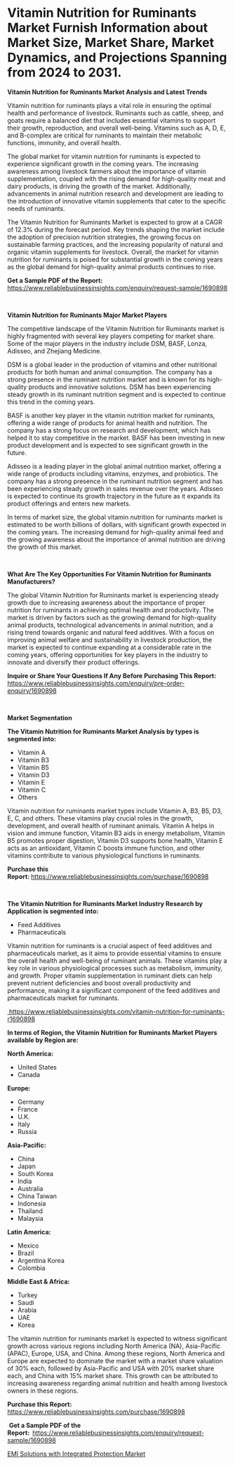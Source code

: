 <p><h1>Vitamin Nutrition for Ruminants Market Furnish Information about Market Size, Market Share, Market Dynamics, and Projections Spanning from 2024 to 2031.</h1></p><p><strong>Vitamin Nutrition for Ruminants Market Analysis and Latest Trends</strong></p>
<p><p>Vitamin nutrition for ruminants plays a vital role in ensuring the optimal health and performance of livestock. Ruminants such as cattle, sheep, and goats require a balanced diet that includes essential vitamins to support their growth, reproduction, and overall well-being. Vitamins such as A, D, E, and B-complex are critical for ruminants to maintain their metabolic functions, immunity, and overall health.</p><p>The global market for vitamin nutrition for ruminants is expected to experience significant growth in the coming years. The increasing awareness among livestock farmers about the importance of vitamin supplementation, coupled with the rising demand for high-quality meat and dairy products, is driving the growth of the market. Additionally, advancements in animal nutrition research and development are leading to the introduction of innovative vitamin supplements that cater to the specific needs of ruminants.</p><p>The Vitamin Nutrition for Ruminants Market is expected to grow at a CAGR of 12.3% during the forecast period. Key trends shaping the market include the adoption of precision nutrition strategies, the growing focus on sustainable farming practices, and the increasing popularity of natural and organic vitamin supplements for livestock. Overall, the market for vitamin nutrition for ruminants is poised for substantial growth in the coming years as the global demand for high-quality animal products continues to rise.</p></p>
<p><strong>Get a Sample PDF of the Report:&nbsp;</strong> <a href="https://www.reliablebusinessinsights.com/enquiry/request-sample/1690898">https://www.reliablebusinessinsights.com/enquiry/request-sample/1690898</a></p>
<p>&nbsp;</p>
<p><strong>Vitamin Nutrition for Ruminants Major Market Players</strong></p>
<p><p>The competitive landscape of the Vitamin Nutrition for Ruminants market is highly fragmented with several key players competing for market share. Some of the major players in the industry include DSM, BASF, Lonza, Adisseo, and Zhejiang Medicine.</p><p>DSM is a global leader in the production of vitamins and other nutritional products for both human and animal consumption. The company has a strong presence in the ruminant nutrition market and is known for its high-quality products and innovative solutions. DSM has been experiencing steady growth in its ruminant nutrition segment and is expected to continue this trend in the coming years.</p><p>BASF is another key player in the vitamin nutrition market for ruminants, offering a wide range of products for animal health and nutrition. The company has a strong focus on research and development, which has helped it to stay competitive in the market. BASF has been investing in new product development and is expected to see significant growth in the future.</p><p>Adisseo is a leading player in the global animal nutrition market, offering a wide range of products including vitamins, enzymes, and probiotics. The company has a strong presence in the ruminant nutrition segment and has been experiencing steady growth in sales revenue over the years. Adisseo is expected to continue its growth trajectory in the future as it expands its product offerings and enters new markets.</p><p>In terms of market size, the global vitamin nutrition for ruminants market is estimated to be worth billions of dollars, with significant growth expected in the coming years. The increasing demand for high-quality animal feed and the growing awareness about the importance of animal nutrition are driving the growth of this market.</p></p>
<p>&nbsp;</p>
<p><strong>What Are The Key Opportunities For Vitamin Nutrition for Ruminants Manufacturers?</strong></p>
<p><p>The global Vitamin Nutrition for Ruminants market is experiencing steady growth due to increasing awareness about the importance of proper nutrition for ruminants in achieving optimal health and productivity. The market is driven by factors such as the growing demand for high-quality animal products, technological advancements in animal nutrition, and a rising trend towards organic and natural feed additives. With a focus on improving animal welfare and sustainability in livestock production, the market is expected to continue expanding at a considerable rate in the coming years, offering opportunities for key players in the industry to innovate and diversify their product offerings.</p></p>
<p><strong>Inquire or Share Your Questions If Any Before Purchasing This Report:</strong> <a href="https://www.reliablebusinessinsights.com/enquiry/pre-order-enquiry/1690898">https://www.reliablebusinessinsights.com/enquiry/pre-order-enquiry/1690898</a></p>
<p>&nbsp;</p>
<p><strong>Market Segmentation</strong></p>
<p><strong>The Vitamin Nutrition for Ruminants Market Analysis by types is segmented into:</strong></p>
<p><ul><li>Vitamin A</li><li>Vitamin B3</li><li>Vitamin B5</li><li>Vitamin D3</li><li>Vitamin E</li><li>Vitamin C</li><li>Others</li></ul></p>
<p><p>Vitamin nutrition for ruminants market types include Vitamin A, B3, B5, D3, E, C, and others. These vitamins play crucial roles in the growth, development, and overall health of ruminant animals. Vitamin A helps in vision and immune function, Vitamin B3 aids in energy metabolism, Vitamin B5 promotes proper digestion, Vitamin D3 supports bone health, Vitamin E acts as an antioxidant, Vitamin C boosts immune function, and other vitamins contribute to various physiological functions in ruminants.</p></p>
<p><strong>Purchase this Report:&nbsp;</strong><a href="https://www.reliablebusinessinsights.com/purchase/1690898">https://www.reliablebusinessinsights.com/purchase/1690898</a></p>
<p>&nbsp;</p>
<p><strong>The Vitamin Nutrition for Ruminants Market Industry Research by Application is segmented into:</strong></p>
<p><ul><li>Feed Additives</li><li>Pharmaceuticals</li></ul></p>
<p><p>Vitamin nutrition for ruminants is a crucial aspect of feed additives and pharmaceuticals market, as it aims to provide essential vitamins to ensure the overall health and well-being of ruminant animals. These vitamins play a key role in various physiological processes such as metabolism, immunity, and growth. Proper vitamin supplementation in ruminant diets can help prevent nutrient deficiencies and boost overall productivity and performance, making it a significant component of the feed additives and pharmaceuticals market for ruminants.</p></p>
<p><a href="https://www.reliablebusinessinsights.com/vitamin-nutrition-for-ruminants-r1690898">&nbsp;https://www.reliablebusinessinsights.com/vitamin-nutrition-for-ruminants-r1690898</a></p>
<p><strong>In terms of Region, the Vitamin Nutrition for Ruminants Market Players available by Region are:</strong></p>
<p>
    <p> <strong> North America: </strong>
        <ul>
            <li>United States</li>
            <li>Canada</li>
        </ul>
        </p> 
    <p> <strong> Europe: </strong>
        <ul>
            <li>Germany</li>
            <li>France</li>
            <li>U.K.</li>
            <li>Italy</li>
            <li>Russia</li>
        </ul>
        </p> 
    <p> <strong> Asia-Pacific: </strong>
        <ul>
            <li>China</li>
            <li>Japan</li>
            <li>South Korea</li>
            <li>India</li>
            <li>Australia</li>
            <li>China Taiwan</li>
            <li>Indonesia</li>
            <li>Thailand</li>
            <li>Malaysia</li>
        </ul>
        </p> 
    <p> <strong> Latin America: </strong>
        <ul>
            <li>Mexico</li>
            <li>Brazil</li>
            <li>Argentina Korea</li>
            <li>Colombia</li>
        </ul>
        </p> 
    <p> <strong> Middle East & Africa: </strong>
        <ul>
            <li>Turkey</li>
            <li>Saudi</li>
            <li>Arabia</li>
            <li>UAE</li>
            <li>Korea</li>
        </ul>
    </p>
    </p>
<p><p>The vitamin nutrition for ruminants market is expected to witness significant growth across various regions including North America (NA), Asia-Pacific (APAC), Europe, USA, and China. Among these regions, North America and Europe are expected to dominate the market with a market share valuation of 30% each, followed by Asia-Pacific and USA with 20% market share each, and China with 15% market share. This growth can be attributed to increasing awareness regarding animal nutrition and health among livestock owners in these regions.</p></p>
<p><strong>Purchase this Report: </strong><a href="https://www.reliablebusinessinsights.com/purchase/1690898">https://www.reliablebusinessinsights.com/purchase/1690898</a></p>
<p>&nbsp;<strong>Get a Sample PDF of the Report:&nbsp;&nbsp;</strong><a href="https://www.reliablebusinessinsights.com/enquiry/request-sample/1690898">https://www.reliablebusinessinsights.com/enquiry/request-sample/1690898</a></p>
<p><strong></strong></p>
<p><p><a href="https://medium.com/@vrahul.reportprime/emi-solutions-with-integrated-protection-market-outlook-and-forecast-from-2024-to-2031-f315493dc8ef">EMI Solutions with Integrated Protection Market</a></p></p>